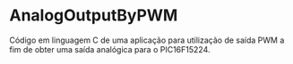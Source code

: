 # AnalogOutputByPWM
Código em linguagem C de uma aplicação para utilização de saída PWM a fim de obter uma saída analógica para o PIC16F15224.

